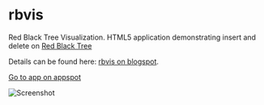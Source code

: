 # rbvis
Red Black Tree Visualization. 
HTML5 application demonstrating insert and delete on [Red Black Tree](http://en.wikipedia.org/wiki/Red%E2%80%93black_tree)

Details can be found here: [rbvis on blogspot](http://rrusin.blogspot.com/2011/10/red-black-tree-visualization-using.html).

[Go to app on appspot](http://rbvis123.appspot.com)

![Screenshot](http://sites.google.com/site/rrusin999/syntax/rbvis.png "Screenshot")
